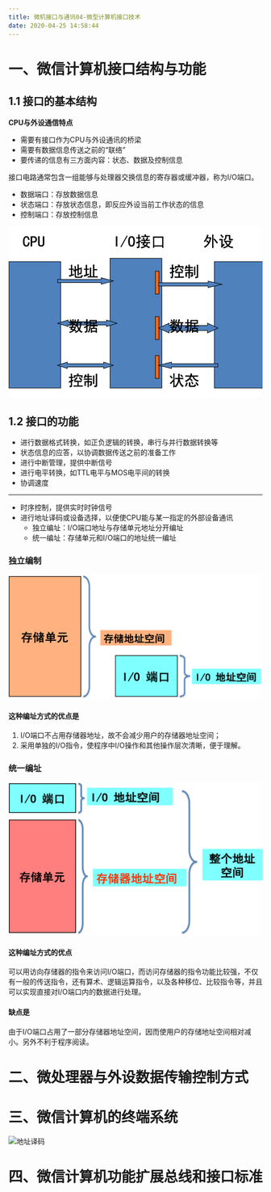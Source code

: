 ```yaml
---
title: 微机接口与通讯04-微型计算机接口技术
date: 2020-04-25 14:58:44
---
```


# 一、微信计算机接口结构与功能

## 1.1 接口的基本结构

**CPU与外设通信特点**

- 需要有接口作为CPU与外设通讯的桥梁
- 需要有数据信息传送之前的“联络”
- 要传递的信息有三方面内容：状态、数据及控制信息

接口电路通常包含一组能够与处理器交换信息的寄存器或缓冲器，称为I/O端口。

- 数据端口：存放数据信息
- 状态端口：存放状态信息，即反应外设当前工作状态的信息
- 控制端口：存放控制信息

![接口的基本结构](./微机接口与通讯04-微型计算机接口技术/接口的基本结构.png)

## 1.2 接口的功能

- 进行数据格式转换，如正负逻辑的转换，串行与并行数据转换等
- 状态信息的应答，以协调数据传送之前的准备工作
- 进行中断管理，提供中断信号
- 进行电平转换，如TTL电平与MOS电平间的转换
- 协调速度

--- 

- 时序控制，提供实时时钟信号
- 进行地址译码或设备选择，以便使CPU能与某一指定的外部设备通讯
  - 独立编址：I/O端口地址与存储单元地址分开编址 
  - 统一编址：存储单元和I/O端口的地址统一编址

### 独立编制

![独立编制](./微机接口与通讯04-微型计算机接口技术/独立编制.png)

#### 这种编址方式的优点是

1. I/O端口不占用存储器地址，故不会减少用户的存储器地址空间；
2. 采用单独的I/O指令，使程序中I/O操作和其他操作层次清晰，便于理解。

### 统一编址

![统一编址](./微机接口与通讯04-微型计算机接口技术/统一编址.png)

#### 这种编址方式的优点

可以用访向存储器的指令来访问I/O端口，而访问存储器的指令功能比较强，不仅有一般的传送指令，还有算术、逻辑运算指令，以及各种移位、比较指令等，并且可以实现直接对I/O端口内的数据进行处理。

#### 缺点是

由于I/O端口占用了一部分存储器地址空间，因而使用户的存储地址空间相对减小。另外不利于程序阅读。

# 二、微处理器与外设数据传输控制方式

# 三、微信计算机的终端系统

![地址译码](./微机接口与通讯04-微型计算机接口技术/地址译码.png)


# 四、微信计算机功能扩展总线和接口标准
